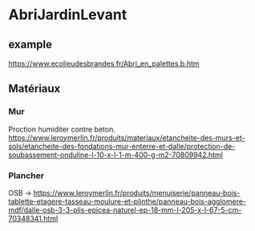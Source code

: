 # AbriJardinLevant

## example
https://www.ecolieudesbrandes.fr/Abri_en_palettes.b.htm

## Matériaux

### Mur

Proction humiditer contre beton.
https://www.leroymerlin.fr/produits/materiaux/etancheite-des-murs-et-sols/etancheite-des-fondations-mur-enterre-et-dalle/protection-de-soubassement-onduline-l-10-x-l-1-m-400-g-m2-70809942.html

### Plancher

OSB -> https://www.leroymerlin.fr/produits/menuiserie/panneau-bois-tablette-etagere-tasseau-moulure-et-plinthe/panneau-bois-agglomere-mdf/dalle-osb-3-3-plis-epicea-naturel-ep-18-mm-l-205-x-l-67-5-cm-70348341.html





